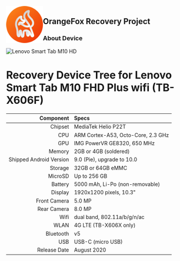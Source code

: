 <img src="https://github.com/Sanju0910/Sanju0910/blob/main/images/of_logo.png" width=100 height=100 align="left" />  

## OrangeFox Recovery Project

### About Device

![Lenovo Smart Tab M10 HD](https://download.lenovo.com/images/ProdImageSmart/amazon_alexa.jpg "Lenovo Smart Tab M10 FHD Plus (TB-X606FA)")

Recovery Device Tree for Lenovo Smart Tab M10 FHD Plus wifi (TB-X606F)
======================================================================
Component   | Specs
-------:|:-------------------------
Chipset| MediaTek Helio P22T
CPU | ARM Cortex-A53, Octo-Core, 2.3 GHz
GPU     | IMG PowerVR GE8320, 650 MHz
Memory  | 2GB or 4GB (soldered)
Shipped Android Version | 9.0 (Pie), upgrade to 10.0
Storage | 32GB or 64GB eMMC
MicroSD | Up to 256 GB
Battery | 5000 mAh, Li-Po (non-removable)
Display | 1920x1200 pixels, 10.3"
Front Camera | 5.0 MP
Rear Camera  | 8.0 MP
Wifi | dual band, 802.11a/b/g/n/ac
WLAN | 4G LTE   (TB-X606X only)
Bluetooth | v5
USB | USB-C (micro USB)
Release Date | August 2020

